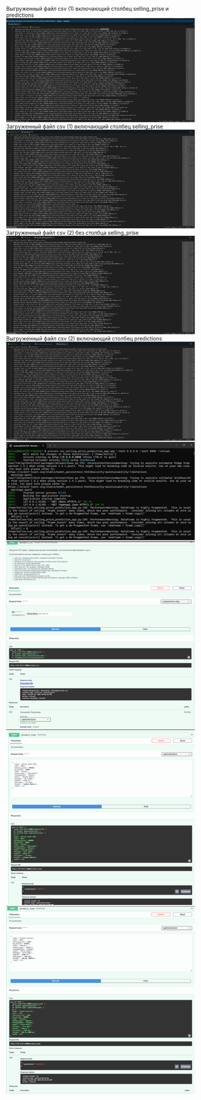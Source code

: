 Выгруженный файл csv (1) включающий столбец selling_prise и predictions![](https://github.com/Aleksei-Ia/ML_2024/blob/1268575027471b9b8104cf56cf625eb9ff1bf4bd/Images/2024-12-04_201309.png)
Загруженный файл csv (1) включающий столбец selling_prise![](https://github.com/Aleksei-Ia/ML_2024/blob/1268575027471b9b8104cf56cf625eb9ff1bf4bd/Images/2024-12-04_201333.png)
Загруженный файл csv (2) без столбца selling_prise![](https://github.com/Aleksei-Ia/ML_2024/blob/1268575027471b9b8104cf56cf625eb9ff1bf4bd/Images/2024-12-04_201348.png)
Выгруженный файл csv (2) включающий столбец predictions![](https://github.com/Aleksei-Ia/ML_2024/blob/1268575027471b9b8104cf56cf625eb9ff1bf4bd/Images/2024-12-04_201404.png)
![](https://github.com/Aleksei-Ia/ML_2024/blob/1268575027471b9b8104cf56cf625eb9ff1bf4bd/Images/2024-12-04_201446.png)
![](https://github.com/Aleksei-Ia/ML_2024/blob/1268575027471b9b8104cf56cf625eb9ff1bf4bd/Images/2024-12-04_201557.png)
![](https://github.com/Aleksei-Ia/ML_2024/blob/1268575027471b9b8104cf56cf625eb9ff1bf4bd/Images/2024-12-04_201917.png)
![](https://github.com/Aleksei-Ia/ML_2024/blob/1268575027471b9b8104cf56cf625eb9ff1bf4bd/Images/2024-12-04_202448.png)
